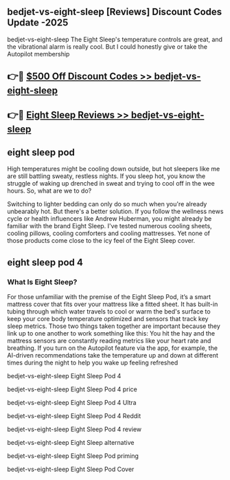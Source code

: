 ## bedjet-vs-eight-sleep [Reviews​] Discount Codes Update -2025

bedjet-vs-eight-sleep The Eight Sleep's temperature controls are great, and the vibrational alarm is really cool. But I could honestly give or take the Autopilot membership

## 👉🔴 [$500 Off Discount Codes >> bedjet-vs-eight-sleep](http://download.freeplayer.one?title=bedjet-vs-eight-sleep&ref=18-ES)

## 👉🔴 [Eight Sleep Reviews >> bedjet-vs-eight-sleep](http://download.freeplayer.one?title=bedjet-vs-eight-sleep&ref=18-ES)

## eight sleep pod

High temperatures might be cooling down outside, but hot sleepers like me are still battling sweaty, restless nights. If you sleep hot, you know the struggle of waking up drenched in sweat and trying to cool off in the wee hours. So, what are we to do?

Switching to lighter bedding can only do so much when you're already unbearably hot. But there's a better solution. If you follow the wellness news cycle or health influencers like Andrew Huberman, you might already be familiar with the brand Eight Sleep. I've tested numerous cooling sheets, cooling pillows, cooling comforters and cooling mattresses. Yet none of those products come close to the icy feel of the Eight Sleep cover.

## eight sleep pod 4

### What Is Eight Sleep?

For those unfamiliar with the premise of the Eight Sleep Pod, it’s a smart mattress cover that fits over your mattress like a fitted sheet. It has built-in tubing through which water travels to cool or warm the bed's surface to keep your core body temperature optimized and sensors that track key sleep metrics. Those two things taken together are important because they link up to one another to work something like this: You hit the hay and the mattress sensors are constantly reading metrics like your heart rate and breathing. If you turn on the Autopilot feature via the app, for example, the AI-driven recommendations take the temperature up and down at different times during the night to help you wake up feeling refreshed

bedjet-vs-eight-sleep Eight Sleep Pod 4

bedjet-vs-eight-sleep Eight Sleep Pod 4 price

bedjet-vs-eight-sleep Eight Sleep Pod 4 Ultra

bedjet-vs-eight-sleep Eight Sleep Pod 4 Reddit

bedjet-vs-eight-sleep Eight Sleep Pod 4 review

bedjet-vs-eight-sleep Eight Sleep alternative

bedjet-vs-eight-sleep Eight Sleep Pod priming

bedjet-vs-eight-sleep Eight Sleep Pod Cover